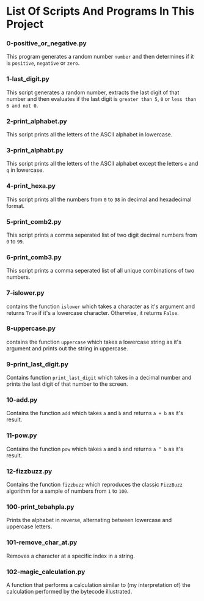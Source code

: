 # List Of Scripts And Programs In This Project

### 0-positive_or_negative.py
This program generates a random number `number` and then determines if it is `positive`, `negative` or `zero`.

### 1-last_digit.py
This script generates a random number, extracts the last digit of that number and then evaluates if the last digit is `greater than 5`, `0` or `less than 6 and not 0`.

### 2-print_alphabet.py
This script prints all the letters of the ASCII alphabet in lowercase.

### 3-print_alphabt.py
This script prints all the letters of the ASCII alphabet except the letters `e` and `q` in lowercase.

### 4-print_hexa.py
This script prints all the numbers from `0` to `98` in decimal and hexadecimal format.

### 5-print_comb2.py
This script prints a comma seperated list of two digit decimal numbers from `0` to `99`.

### 6-print_comb3.py
This script prints a comma seperated list of all unique combinations of two numbers.

### 7-islower.py
contains the function `islower` which takes a character as it's argument and returns `True` if it's a lowercase character. Otherwise, it returns `False`.

### 8-uppercase.py
contains the function `uppercase` which takes a lowercase string as it's argument and prints out the string in uppercase.

### 9-print_last_digit.py
Contains function `print_last_digit` which takes in a decimal number and prints the last digit of that number to the screen.

### 10-add.py
Contains the function `add` which takes `a` and `b` and returns `a + b` as it's result.

### 11-pow.py
Contains the function `pow` which takes `a` and `b` and returns `a ^ b` as it's result.

### 12-fizzbuzz.py
Contains the function `fizzbuzz` which reproduces the classic `FizzBuzz` algorithm for a sample of numbers from `1` to `100`.

### 100-print_tebahpla.py
Prints the alphabet in reverse, alternating between lowercase and uppercase letters.

### 101-remove_char_at.py
Removes a character at a specific index in a string.

### 102-magic_calculation.py
A function that performs a calculation similar to (my interpretation of) the calculation performed by the bytecode illustrated.  	


